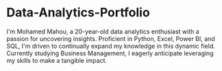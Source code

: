 # Data-Analytics-Portfolio
I'm Mohamed Mahou, a 20-year-old data analytics enthusiast with a passion for uncovering insights. Proficient in Python, Excel, Power BI, and SQL, I'm driven to continually expand my knowledge in this dynamic field. Currently studying Business Management, I eagerly anticipate leveraging my skills to make a tangible impact.
